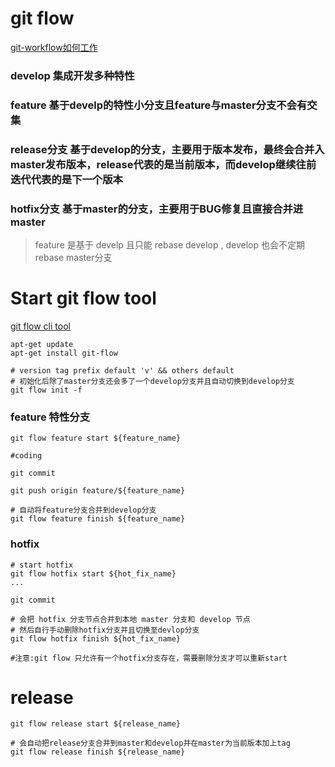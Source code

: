 # git flow

[git-workflow如何工作](https://morningspace.github.io/tech/git-workflow-4)

### develop 集成开发多种特性

### feature 基于develp的特性小分支且feature与master分支不会有交集

### release分支 基于develop的分支，主要用于版本发布，最终会合并入master发布版本，release代表的是当前版本，而develop继续往前迭代代表的是下一个版本

### hotfix分支 基于master的分支，主要用于BUG修复且直接合并进master

> feature 是基于 develp 且只能 rebase develop , develop 也会不定期 rebase master分支


# Start git flow tool

[git flow cli tool](https://github.com/nvie/gitflow)

```
apt-get update
apt-get install git-flow
```

```
# version tag prefix default 'v' && others default
# 初始化后除了master分支还会多了一个develop分支并且自动切换到develop分支
git flow init -f
```

### feature 特性分支

```
git flow feature start ${feature_name}

#coding

git commit 

git push origin feature/${feature_name}

# 自动将feature分支合并到develop分支
git flow feature finish ${feature_name}
```

### hotfix 

```
# start hotfix
git flow hotfix start ${hot_fix_name}
...

git commit 

# 会把 hotfix 分支节点合并到本地 master 分支和 develop 节点
# 然后自行手动删除hotfix分支并且切换至devlop分支
git flow hotfix finish ${hot_fix_name}

#注意:git flow 只允许有一个hotfix分支存在，需要删除分支才可以重新start

```

# release
```
git flow release start ${release_name}

# 会自动把release分支合并到master和develop并在master为当前版本加上tag
git flow release finish ${release_name}
```


